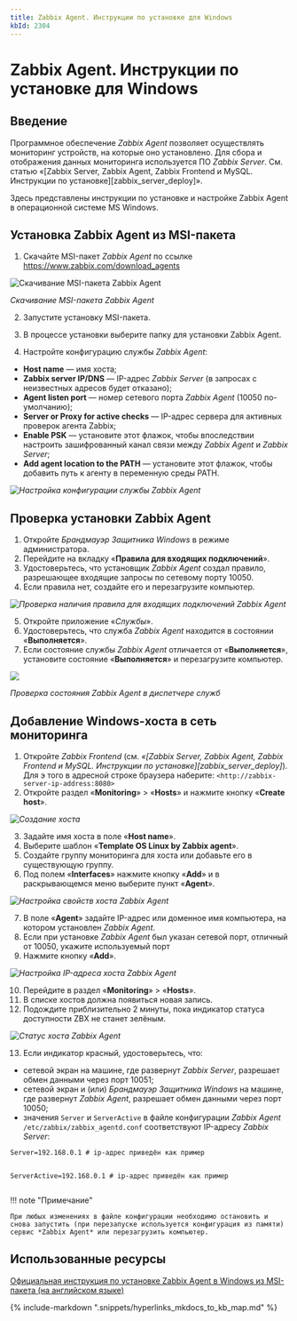 ```yaml
---
title: Zabbix Agent. Инструкции по установке для Windows
kbId: 2304
---
```


# Zabbix Agent. Инструкции по установке для Windows

## Введение

Программное обеспечение *Zabbix Agent* позволяет осуществлять мониторинг устройств, на которые оно установлено. Для сбора и отображения данных мониторинга используется ПО *Zabbix Server*. См. статью «[Zabbix Server, Zabbix Agent, Zabbix Frontend и MySQL. Инструкции по установке][zabbix_server_deploy]».

Здесь представлены инструкции по установке и настройке Zabbix Agent в операционной системе MS Windows.

## Установка Zabbix Agent из MSI-пакета

1. Скачайте MSI-пакет *Zabbix Agent* по ссылке <https://www.zabbix.com/download_agents>

![Скачивание MSI-пакета Zabbix Agent](https://kb.comindware.ru/assets/img_63bbfec30de92.png)

*Скачивание MSI-пакета Zabbix Agent*

2. Запустите установку MSI-пакета.

3. В процессе установки выберите папку для установки Zabbix Agent.

4. Настройте конфигурацию службы *Zabbix Agent*:

- **Host name** — имя хоста;
- **Zabbix server IP/DNS** — IP-адрес *Zabbix Server* (в запросах с неизвестных адресов будет отказано);
- **Agent listen port** — номер сетевого порта *Zabbix Agent* (10050 по-умолчанию);
- **Server or Proxy for active checks** — IP-адрес сервера для активных проверок агента Zabbix;
- **Enable PSK** — установите этот флажок, чтобы впоследствии настроить зашифрованный канал связи между *Zabbix Agent* и *Zabbix Server*;
- **Add agent location to the PATH** — установите этот флажок, чтобы добавить путь к агенту в переменную среды PATH.

_![Настройка конфигурации службы Zabbix Agent](https://kb.comindware.ru/assets/img_63bbfef9ee8a0.png)_

## Проверка установки Zabbix Agent

1. Откройте *Брандмауэр Защитника Windows* в режиме администратора.  
2. Перейдите на вкладку «**Правила для входящих подключений**».  
3. Удостоверьтесь, что установщик *Zabbix Agent* создал правило, разрешающее входящие запросы по сетевому порту 10050.  
4. Если правила нет, создайте его и перезагрузите компьютер.

_![Проверка наличия правила для входящих подключений Zabbix Agent](https://kb.comindware.ru/assets/img_63bbff2a30cfd.png)_

5. Откройте приложение «*Службы*».  
6. Удостоверьтесь, что служба *Zabbix Agent* находится в состоянии «**Выполняется**».  
7. Если состояние службы *Zabbix Agent* отличается от «**Выполняется**», установите состояние «**Выполняется**» и перезагрузите компьютер.

![](https://kb.comindware.ru/assets/img_63bbff44016eb.png)

*Проверка состояния Zabbix Agent в диспетчере служб*

## Добавление Windows-хоста в сеть мониторинга

1. Откройте *Zabbix Frontend* (см. _«[Zabbix Server, Zabbix Agent, Zabbix Frontend и MySQL. Инструкции по установке][zabbix_server_deploy]_). Для э того в адресной строке браузера наберите: `<http://zabbix-server-ip-address:8080>`  
2. Откройте раздел «**Monitoring**» > «**Hosts**» и нажмите кнопку «**Create host**».

_![Создание хоста](https://kb.comindware.ru/assets/img_63bc000e92138.png)_

3. Задайте имя хоста в поле «**Host name**».  
4. Выберите шаблон «**Template OS Linux by Zabbix agent**».  
5. Создайте группу мониторинга для хоста или добавьте его в существующую группу.  
6. Под полем «**Interfaces**» нажмите кнопку «**Add**» и в раскрывающемся меню выберите пункт «**Agent**».

_![Настройка свойств хоста Zabbix Agent](https://kb.comindware.ru/assets/img_63bbffd613538.png)_

7. В поле «**Agent**» задайте IP-адрес или доменное имя компьютера, на котором установлен *Zabbix Agent*.
8. Если при установке *Zabbix Agent* был указан сетевой порт, отличный от 10050, укажите используемый порт
9. Нажмите кнопку «**Add**».

_![Настройка IP-адреса хоста Zabbix Agent](https://kb.comindware.ru/assets/img_63bbffb0a5b4a.png)_

10. Перейдите в раздел «**Monitoring**» > «**Hosts**».
11. В списке хостов должна появиться новая запись.
12. Подождите приблизительно 2 минуты, пока индикатор статуса доступности ZBX не станет зелёным.

_![Статус хоста Zabbix Agent](https://kb.comindware.ru/assets/img_63bbfe8013410.png)_

13. Если индикатор красный, удостоверьтесь, что:

- сетевой экран на машине, где развернут *Zabbix Server*, разрешает обмен данными через порт 10051;
- сетевой экран и (или) *Брандмауэр Защитника Windows* на машине, где развернут *Zabbix Agent*, разрешает обмен данными через порт 10050;
- значения `Server` и `ServerActive` в файле конфигурации *Zabbix Agent* `/etc/zabbix/zabbix_agentd.conf` соответствуют IP-адресу *Zabbix Server*:

```
Server=192.168.0.1 # ip-адрес приведён как пример


```

```
ServerActive=192.168.0.1 # ip-адрес приведён как пример


```

!!! note "Примечание"

    При любых изменениях в файле конфигурации необходимо остановить и снова запустить (при перезапуске используется конфигурация из памяти) сервис *Zabbix Agent* или перезагрузить компьютер.

## Использованные ресурсы

[Официальная инструкция по установке Zabbix Agent в Windows из MSI-пакета (на английском языке)](https://www.zabbix.com/documentation/current/en/manual/installation/install_from_packages/win_msi)

{% include-markdown ".snippets/hyperlinks_mkdocs_to_kb_map.md" %}

